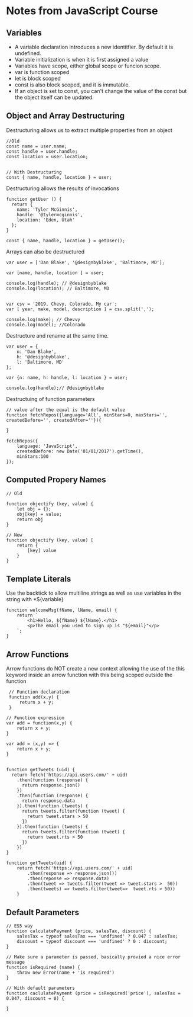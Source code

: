 # Notes from JavaScript Course

## Variables

- A variable declaration introduces a new identitfier. By default it is undefined.
- Variable initialization is when it is first assigned a value
- Variables have scope, either global scope or funcion scope.
- var is function scoped
- let is block scoped
- const is also  block scoped, and it is immutable.
- If an object is set to const, you can't change the value of the const but the object itself can be updated.

## Object and Array Destructuring

Destructuring allows us to extract multiple properties from an object
```JS
//Old
const name = user.name;
const handle = user.handle;
const location = user.location;


// With Destructuring
const { name, handle, location } = user;
```

Destructuring allows the results of invocations
```JS
function getUser () {
  return {
    name: 'Tyler McGinnis',
    handle: '@tylermcginnis',
    location: 'Eden, Utah'
  };
}

const { name, handle, location } = getUser();
```

Arrays can also be destructured
```JS
var user = ['Dan Blake', '@designbyblake', 'Baltimore, MD'];

var [name, handle, location ] = user;

console.log(handle); // @designbyblake
console.log(location); // Baltimore, MD


var csv = '2019, Chevy, Colorado, My car';
var [ year, make, model, description ] = csv.split(',');

console.log(make); // Chevvy
console.log(model); //Colorado
```

Destructure and rename at the same time.
```JS
var user = {
	n: 'Dan Blake',
	h: '@designbyblake',
	l: 'Baltimore, MD'
};

var {n: name, h: handle, l: location } = user;

console.log(handle);// @designbyblake
```

Destructuing of function parameters
```JS
// value after the equal is the default value
function fetchRepos({language='All', minStars=0, maxStars='', createdBefore='', createdAfter=''}){

}

fetchRepos({
	language: 'JavaScript',
	createdBefore: new Date('01/01/2017').getTime(),
	minStars:100
});
```


## Computed Propery Names
```JS
// Old

function objectify (key, value) {
	let obj = {};
	obj[key] = value;
	return obj
}

// New
function objectify (key, value) [
	return {
		[key] value
	}
}
```

## Template Literals

Use the backtick to allow multiline strings as well as use variables in the string with *${variable}
```JS
function welcomeMsg(fName, lName, email) {
	return `
		<h1>Hello, ${fName} ${lName}.</h1>
		<p>The email you used to sign up is "${email}"</p>
	`;
}
```

## Arrow Functions

Arrow functions do NOT create a new context allowing the use of the this keyword inside an arrow function with this being scoped outside the function
```JS
 // Function declaration
 function add(x,y) {
	 return x + y;
 }

// Function expression
var add = function(x,y) {
	return x + y;
}

var add = (x,y) => {
	return x + y;
}


function getTweets (uid) {
  return fetch('https://api.users.com/' + uid)
    .then(function (response) {
      return response.json()
    })
    .then(function (response) {
      return response.data
    }).then(function (tweets) {
      return tweets.filter(function (tweet) {
        return tweet.stars > 50
      })
    }).then(function (tweets) {
      return tweets.filter(function (tweet) {
        return tweet.rts > 50
      })
    })
}

function getTweets(uid) {
	return fetch('https://api.users.com/' + uid)
		.then(response => response.json())
		.then(reponse => response.data)
		.then(tweet => tweets.filter(tweet => tweet.stars >  50))
		.then(tweets) => tweets.filter(tweet=>  tweet.rts > 50))
	}
```

## Default Parameters

```JS
// ES5 way
function calculatePayment (price, salesTax, discount) {
	salesTax = typeof salesTax === 'undfined' ? 0.047 : salesTax;
	discount = typeof discount === 'undfined' ? 0 : discount;
}

// Make sure a parameter is passed, basically provied a nice error message
function isRequired (name) {
	throw new Error(name + 'is required')
}

// With default parameters
function caclulatePayment (price = isRequired('price'), salesTax = 0.047, discount = 0) {

}
```

